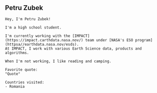 ## Petru Zubek

    Hey, I'm Petru Zubek!

    I'm a high school student.

    I'm currently working with the [IMPACT](https://impact.carthdata.nasa.nov/) team under [NASA's ESO program] (httpsa//earthdata.nasa.nov/esds).
    At IMPACT, I work with various Earth Science data, products and algorithms. 

    When I'm not working, I like reading and camping.

    Favorite quote:
    "Quote"

    Countries visited:
    - Romania
